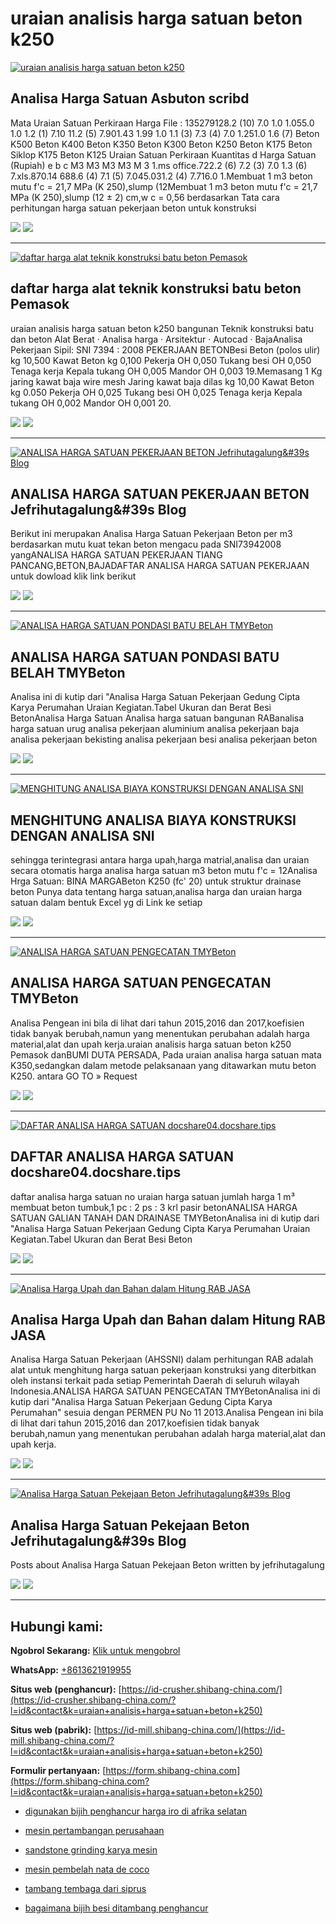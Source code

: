 # uraian analisis harga satuan beton k250

<a href="https://swt.shibang-china.com/?l=id&img&k=uraian+analisis+harga+satuan+beton+k250" target="_blank">![uraian analisis harga satuan beton k250](http://static.shibang-china.com/all-800x300/370.jpg)</a>

## Analisa Harga Satuan Asbuton scribd
Mata Uraian Satuan Perkiraan Harga File : 135279128.2 (10) 7.0 1.0 1.055.0 1.0 1.2 (1) 7.10 11.2 (5) 7.901.43 1.99 1.0 1.1 (3) 7.3 (4) 7.0 1.251.0 1.6 (7) Beton K500 Beton K400 Beton K350 Beton K300 Beton K250 Beton K175 Beton Siklop K175 Beton K125 Uraian Satuan Perkiraan Kuantitas d Harga Satuan (Rupiah) e b c M3 M3 M3 M3 M 3 1.ms office.722.2 (6) 7.2 (3) 7.0 1.3 (6) 7.xls.870.14 688.6 (4) 7.1 (5) 7.045.031.2 (4) 7.716.0 1.Membuat 1 m3 beton mutu f'c = 21,7 MPa (K 250),slump (12Membuat 1 m3 beton mutu f'c = 21,7 MPa (K 250),slump (12 ± 2) cm,w c = 0,56 berdasarkan Tata cara perhitungan harga satuan pekerjaan beton untuk konstruksi


<a href="https://whatsapp.shibangsoft.com/WhatsApp.php" target="_blank" title="WhatsApp">![](http://static.shibang-china.com/icon/whatsapp.png)</a> <a href="https://swt.shibang-china.com/?l=id&icon&k=uraian+analisis+harga+satuan+beton+k250" target="_blank">![](http://static.shibang-china.com/icon/chat-id.png)</a>

---

<a href="https://swt.shibang-china.com/?l=id&img&k=uraian+analisis+harga+satuan+beton+k250" target="_blank">![daftar harga alat teknik konstruksi batu beton Pemasok](http://static.shibang-china.com/all-800x300/93.jpg)</a>

## daftar harga alat teknik konstruksi batu beton Pemasok
uraian analisis harga satuan beton k250 bangunan Teknik konstruksi batu dan beton Alat Berat · Analisa harga · Arsitektur · Autocad · BajaAnalisa Pekerjaan Sipil: SNI 7394 : 2008 PEKERJAAN BETONBesi Beton (polos ulir) kg 10,500 Kawat Beton kg 0,100 Pekerja OH 0,050 Tukang besi OH 0,050 Tenaga kerja Kepala tukang OH 0,005 Mandor OH 0,003 19.Memasang 1 Kg jaring kawat baja wire mesh Jaring kawat baja dilas kg 10,00 Kawat Beton kg 0.050 Pekerja OH 0,025 Tukang besi OH 0,025 Tenaga kerja Kepala tukang OH 0,002 Mandor OH 0,001 20.


<a href="https://whatsapp.shibangsoft.com/WhatsApp.php" target="_blank" title="WhatsApp">![](http://static.shibang-china.com/icon/whatsapp.png)</a> <a href="https://swt.shibang-china.com/?l=id&icon&k=uraian+analisis+harga+satuan+beton+k250" target="_blank">![](http://static.shibang-china.com/icon/chat-id.png)</a>

---

<a href="https://swt.shibang-china.com/?l=id&img&k=uraian+analisis+harga+satuan+beton+k250" target="_blank">![ANALISA HARGA SATUAN PEKERJAAN BETON Jefrihutagalung&#39s Blog](http://static.shibang-china.com/all-800x300/1447.jpg)</a>

## ANALISA HARGA SATUAN PEKERJAAN BETON Jefrihutagalung&#39s Blog
Berikut ini merupakan Analisa Harga Satuan Pekerjaan Beton per m3 berdasarkan mutu kuat tekan beton mengacu pada SNI73942008 yangANALISA HARGA SATUAN PEKERJAAN TIANG PANCANG,BETON,BAJADAFTAR ANALISA HARGA SATUAN PEKERJAAN untuk dowload klik link berikut


<a href="https://whatsapp.shibangsoft.com/WhatsApp.php" target="_blank" title="WhatsApp">![](http://static.shibang-china.com/icon/whatsapp.png)</a> <a href="https://swt.shibang-china.com/?l=id&icon&k=uraian+analisis+harga+satuan+beton+k250" target="_blank">![](http://static.shibang-china.com/icon/chat-id.png)</a>

---

<a href="https://swt.shibang-china.com/?l=id&img&k=uraian+analisis+harga+satuan+beton+k250" target="_blank">![ANALISA HARGA SATUAN PONDASI BATU BELAH TMYBeton](http://static.shibang-china.com/all-800x300/515.jpg)</a>

## ANALISA HARGA SATUAN PONDASI BATU BELAH TMYBeton
Analisa ini di kutip dari "Analisa Harga Satuan Pekerjaan Gedung Cipta Karya Perumahan Uraian Kegiatan.Tabel Ukuran dan Berat Besi BetonAnalisa Harga Satuan Analisa harga satuan bangunan RABanalisa harga satuan urug analisa pekerjaan aluminium analisa pekerjaan baja analisa pekerjaan bekisting analisa pekerjaan besi analisa pekerjaan beton


<a href="https://whatsapp.shibangsoft.com/WhatsApp.php" target="_blank" title="WhatsApp">![](http://static.shibang-china.com/icon/whatsapp.png)</a> <a href="https://swt.shibang-china.com/?l=id&icon&k=uraian+analisis+harga+satuan+beton+k250" target="_blank">![](http://static.shibang-china.com/icon/chat-id.png)</a>

---

<a href="https://swt.shibang-china.com/?l=id&img&k=uraian+analisis+harga+satuan+beton+k250" target="_blank">![MENGHITUNG ANALISA BIAYA KONSTRUKSI DENGAN ANALISA SNI](http://static.shibang-china.com/all-800x300/225.jpg)</a>

## MENGHITUNG ANALISA BIAYA KONSTRUKSI DENGAN ANALISA SNI
sehingga terintegrasi antara harga upah,harga matrial,analisa dan uraian secara otomatis harga analisa harga satuan m3 beton mutu f'c = 12Analisa Hrga Satuan: BINA MARGABeton K250 (fc' 20) untuk struktur drainase beton Punya data tentang harga satuan,analisa harga dan uraian harga satuan dalam bentuk Excel yg di Link ke setiap


<a href="https://whatsapp.shibangsoft.com/WhatsApp.php" target="_blank" title="WhatsApp">![](http://static.shibang-china.com/icon/whatsapp.png)</a> <a href="https://swt.shibang-china.com/?l=id&icon&k=uraian+analisis+harga+satuan+beton+k250" target="_blank">![](http://static.shibang-china.com/icon/chat-id.png)</a>

---

<a href="https://swt.shibang-china.com/?l=id&img&k=uraian+analisis+harga+satuan+beton+k250" target="_blank">![ANALISA HARGA SATUAN PENGECATAN TMYBeton](http://static.shibang-china.com/all-800x300/1385.jpg)</a>

## ANALISA HARGA SATUAN PENGECATAN TMYBeton
Analisa Pengean ini bila di lihat dari tahun 2015,2016 dan 2017,koefisien tidak banyak berubah,namun yang menentukan perubahan adalah harga material,alat dan upah kerja.uraian analisis harga satuan beton k250 Pemasok danBUMI DUTA PERSADA, Pada uraian analisa harga satuan mata K350,sedangkan dalam metode pelaksanaan yang ditawarkan mutu beton K250. antara GO TO » Request


<a href="https://whatsapp.shibangsoft.com/WhatsApp.php" target="_blank" title="WhatsApp">![](http://static.shibang-china.com/icon/whatsapp.png)</a> <a href="https://swt.shibang-china.com/?l=id&icon&k=uraian+analisis+harga+satuan+beton+k250" target="_blank">![](http://static.shibang-china.com/icon/chat-id.png)</a>

---

<a href="https://swt.shibang-china.com/?l=id&img&k=uraian+analisis+harga+satuan+beton+k250" target="_blank">![DAFTAR ANALISA HARGA SATUAN docshare04.docshare.tips](http://static.shibang-china.com/all-800x300/1242.jpg)</a>

## DAFTAR ANALISA HARGA SATUAN docshare04.docshare.tips
daftar analisa harga satuan no uraian harga satuan jumlah harga 1 m³ membuat beton tumbuk,1 pc : 2 ps : 3 krl pasir betonANALISA HARGA SATUAN GALIAN TANAH DAN DRAINASE TMYBetonAnalisa ini di kutip dari "Analisa Harga Satuan Pekerjaan Gedung Cipta Karya Perumahan Uraian Kegiatan.Tabel Ukuran dan Berat Besi Beton


<a href="https://whatsapp.shibangsoft.com/WhatsApp.php" target="_blank" title="WhatsApp">![](http://static.shibang-china.com/icon/whatsapp.png)</a> <a href="https://swt.shibang-china.com/?l=id&icon&k=uraian+analisis+harga+satuan+beton+k250" target="_blank">![](http://static.shibang-china.com/icon/chat-id.png)</a>

---

<a href="https://swt.shibang-china.com/?l=id&img&k=uraian+analisis+harga+satuan+beton+k250" target="_blank">![Analisa Harga Upah dan Bahan dalam Hitung RAB JASA](http://static.shibang-china.com/all-800x300/63.jpg)</a>

## Analisa Harga Upah dan Bahan dalam Hitung RAB JASA
Analisa Harga Satuan Pekerjaan (AHSSNI) dalam perhitungan RAB adalah alat untuk menghitung harga satuan pekerjaan konstruksi yang diterbitkan oleh instansi terkait pada setiap Pemerintah Daerah di seluruh wilayah Indonesia.ANALISA HARGA SATUAN PENGECATAN TMYBetonAnalisa ini di kutip dari "Analisa Harga Satuan Pekerjaan Gedung Cipta Karya Perumahan" sesuia dengan PERMEN PU No 11 2013.Analisa Pengean ini bila di lihat dari tahun 2015,2016 dan 2017,koefisien tidak banyak berubah,namun yang menentukan perubahan adalah harga material,alat dan upah kerja.


<a href="https://whatsapp.shibangsoft.com/WhatsApp.php" target="_blank" title="WhatsApp">![](http://static.shibang-china.com/icon/whatsapp.png)</a> <a href="https://swt.shibang-china.com/?l=id&icon&k=uraian+analisis+harga+satuan+beton+k250" target="_blank">![](http://static.shibang-china.com/icon/chat-id.png)</a>

---

<a href="https://swt.shibang-china.com/?l=id&img&k=uraian+analisis+harga+satuan+beton+k250" target="_blank">![Analisa Harga Satuan Pekejaan Beton Jefrihutagalung&#39s Blog](http://static.shibang-china.com/all-800x300/285.jpg)</a>

## Analisa Harga Satuan Pekejaan Beton Jefrihutagalung&#39s Blog
Posts about Analisa Harga Satuan Pekejaan Beton written by jefrihutagalung

<a href="https://whatsapp.shibangsoft.com/WhatsApp.php" target="_blank" title="WhatsApp">![](http://static.shibang-china.com/icon/whatsapp.png)</a> <a href="https://swt.shibang-china.com/?l=id&icon&k=uraian+analisis+harga+satuan+beton+k250" target="_blank">![](http://static.shibang-china.com/icon/chat-id.png)</a>

---
## Hubungi kami:

**Ngobrol Sekarang:** [Klik untuk mengobrol](https://swt.shibang-china.com?l=id&contact&k=uraian+analisis+harga+satuan+beton+k250)

**WhatsApp:**  [+8613621919955](https://whatsapp.shibangsoft.com/WhatsApp.php)

**Situs web (penghancur):** [https://id-crusher.shibang-china.com/](https://id-crusher.shibang-china.com/?l=id&contact&k=uraian+analisis+harga+satuan+beton+k250)

**Situs web (pabrik):** [https://id-mill.shibang-china.com/](https://id-mill.shibang-china.com/?l=id&contact&k=uraian+analisis+harga+satuan+beton+k250)

**Formulir pertanyaan:** [https://form.shibang-china.com](https://form.shibang-china.com?l=id&contact&k=uraian+analisis+harga+satuan+beton+k250)

* [digunakan bijih penghancur harga iro di afrika selatan](../40/digunakan%20bijih%20penghancur%20harga%20iro%20di%20afrika%20selatan.md)

* [mesin pertambangan perusahaan](../33/mesin%20pertambangan%20perusahaan.md)

* [sandstone grinding karya mesin](../34/sandstone%20grinding%20karya%20mesin.md)

* [mesin pembelah nata de coco](../31/mesin%20pembelah%20nata%20de%20coco.md)

* [tambang tembaga dari siprus](../38/tambang%20tembaga%20dari%20siprus.md)

* [bagaimana bijih besi ditambang penghancur](../39/bagaimana%20bijih%20besi%20ditambang%20penghancur.md)